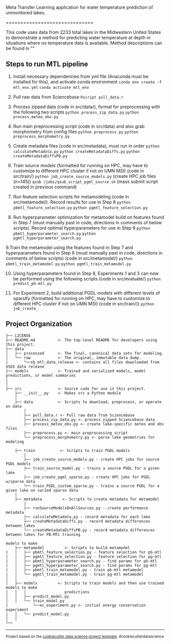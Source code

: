 Meta Transfer Learning application for water temperature prediction of unmonitored lakes. 

==============================

This code uses data from 2233 total lakes in the Midwestern United States to demonstrate a method for predicting water temperature at depth in situations where no temperature data is available. Method descriptions can be found in "<preprint link here>"



Steps to run MTL pipeline
------------

1. Install necessary dependencies from yml file (Anaconda must be installed for this), and activate conda environment
`conda env create -f mtl_env.yml`
`conda activate mtl_env`

2. Pull raw data from Sciencebase
`Rscript pull_data.r`


3. Process zipped data (code in src/data/), format for preprocessing with the following two scripts
`python process_zip_data.py`
`python process_meteo_obs.py`

4. Run main preprocessing script (code in src/data) and also grab morphometry from config files
`python preprocess.py`
`python preprocess_morphometry.py`

5. Create metadata files (code in src/metadata), must run in order
`python calculateMetadata.py`
`python createMetadataDiffs.py`
`python createMetadataDiffsPB.py`

6. Train source models (formatted for running on HPC, may have to customize to different HPC cluster if not on UMN MSI) (code in src/train/)
`python job_create_source_models.py` (create HPC job files (n=145))
`qsub /jobs/qsub_script_pgml_source.sh` (mass submit script created in previous command)

7. Run feature selection scripts for metamodeling (code in src/metamodel/). Record results for use in Step 8
`python pbmtl_feature_selection.py`
`python pgmtl_feature_selection.py`

8. Run hyperparameter optimization for metamodel build on features found in Step 7 (must manually past in code, directions in comments of below scripts). Record optimal hyperparameters for use in Step 9
`python pbmtl_hyperparameter_search.py`
`python pgmtl_hyperparameter_search.py`

9.Train the metamodel using the features found in Step 7 and hyperparameters found in Step 8 (must manually past in code, directions in comments of below scripts) (code in src/metamodel/)
`python pbmtl_train_metamodel.py`
`python pgmtl_train_metamodel.py`

10. Using hyperparameters found in Step 8, Experiments 1 and 3 can now be performed using the following scripts (code in src/evaluate/)
`python predict_pb-mtl.py`


11. For Experiment 2, build additional PGDL models with different levels of sparsify (formatted for running on HPC, may have to customize to different HPC cluster if not on UMN MSI) (code in src/train/))
`python job_create_`











Project Organization
------------

    ├── LICENSE
    ├── README.md          <- The top-level README for developers using this project.
    ├── data
    │   ├── processed      <- The final, canonical data sets for modeling.
    │   └── raw            <- The original, immutable data dump.
    |       └──sb_mtl_data_release <- contains all files downloaded from USGS data release
    ├── models             <- Trained and serialized models, model predictions, or model summaries
    │
    │
    ├── src                <- Source code for use in this project.
        ├── __init__.py    <- Makes src a Python module
        │
        ├── data           <- Scripts to download, preprocess, or operate on data
            |
            ├── pull_data.r <- Pull raw data from Sciencebase
            ├── process_zip_data.py <- process zipped Sciencebase data
            ├── process_meteo_obs.py <- create lake-specific meteo and obs files
            ├── preprocess.py <- main preprocessing script
            └── preprocess_morphometry.py <- parse lake geometries for modeling
    
        ├── train           <- Scripts to train PGDL models
            |
            ├── job_create_source_models.py - create HPC jobs for source PGDL models
            ├── train_source_model.py - trains a source PGDL for a given lake
            ├── job_create_pgml_sparse.py - create HPC jobs for PGDL w/sparse data
            └── train_PGDL_custom_sparse.py - trains a source PGDL for a given lake on varied sparse data
        | 
        ├── metadata         <- Scripts to create metadata for metamodel 
            |
            ├── runSourceModelsOnAllSources.py - create performance metadata
            ├── calculateMetadata.py - record metadata for each lake
            ├── createMetadataDiffs.py - record metadata differences between lakes
            └── createMetadataDiffsPB.py - record metadata differences between lakes for PB-MTL training

    models to make
        ├── metamodel         <- Scripts to build metamodel  
    |   |   ├── pbmtl_feature_selection.py - feature selection for pb-mtl
    |   |   ├── pgmtl_feature_selection.py - feature selection for pg-mtl
    |   |   ├── pbmtl_hyperparameter_search.py - find params for pb-mtl
    |   |   ├── pgmtl_hyperparameter_search.py - find params for pg-mtl
    |   |   ├── pbmtl_train_metamodel.py - train pb-mtl metamodel
    |   |   └── pgmtl_train_metamodel.py - train pg-mtl metamodel
    │   │
    │   ├── models         <- Scripts to train models and then use trained models to make
    │   │   │                 predictions
    │   │   ├── predict_model.py
    │   │   └── train_model.py
    |           └──ec_experiment.py <- initial energy conservation experiment
    │   │   └── predict_model.py
    │   │
    └──


--------

<p><small>Project based on the <a target="_blank" href="https://drivendata.github.io/cookiecutter-data-science/">cookiecutter data science project template</a>. #cookiecutterdatascience</small></p>
